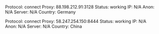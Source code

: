 Protocol: connect
Proxy: 88.198.212.91:3128
Status: working
IP: N/A
Anon: N/A
Server: N/A
Country: Germany

Protocol: connect
Proxy: 58.247.254.150:8444
Status: working
IP: N/A
Anon: N/A
Server: N/A
Country: China

